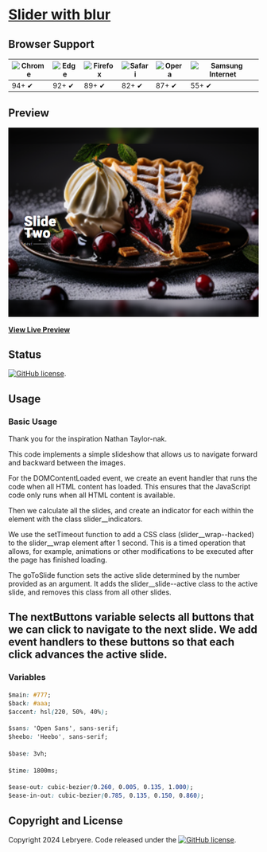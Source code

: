 # [Slider with blur](https://lebryere.github.io/Slider-with-blur/)

## Browser Support

![Chrome](https://raw.githubusercontent.com/alrra/browser-logos/master/src/chrome/chrome_48x48.png) | ![Edge](https://raw.githubusercontent.com/alrra/browser-logos/master/src/edge/edge_48x48.png) | ![Firefox](https://raw.githubusercontent.com/alrra/browser-logos/master/src/firefox/firefox_48x48.png) | ![Safari](https://raw.githubusercontent.com/alrra/browser-logos/master/src/safari/safari_48x48.png) | ![Opera](https://raw.githubusercontent.com/alrra/browser-logos/master/src/opera/opera_48x48.png) | ![Samsung Internet](https://raw.githubusercontent.com/alrra/browser-logos/master/src/samsung-internet/samsung-internet_48x48.png)
--- | --- | --- | --- | --- | --- |
94+ ✔ | 92+ ✔ | 89+ ✔ | 82+ ✔ | 87+ ✔ | 55+ ✔ |

## Preview

[![Resume Preview](preview.png)](https://lebryere.github.io/Slider-with-blur/)

**[View Live Preview](https://lebryere.github.io/Slider-with-blur/)**

## Status

[![GitHub license](https://img.shields.io/badge/license-MIT-green?&style=plastic)](https://raw.githubusercontent.com/LeBryere/Slider-with-blur/master/LICENSE).

## Usage

### Basic Usage

Thank you for the inspiration Nathan Taylor-nak.

This code implements a simple slideshow that allows us to navigate forward and backward between the images.

For the DOMContentLoaded event, we create an event handler that runs the code when all HTML content has loaded. This ensures that the JavaScript code only runs when all HTML content is available.

Then we calculate all the slides, and create an indicator for each within the element with the class slider__indicators.

We use the setTimeout function to add a CSS class (slider__wrap--hacked) to the slider__wrap element after 1 second. This is a timed operation that allows, for example, animations or other modifications to be executed after the page has finished loading.

The goToSlide function sets the active slide determined by the number provided as an argument. It adds the slider__slide--active class to the active slide, and removes this class from all other slides.

The nextButtons variable selects all buttons that we can click to navigate to the next slide. We add event handlers to these buttons so that each click advances the active slide.
-

### Variables
```css
$main: #777;
$back: #aaa;
$accent: hsl(220, 50%, 40%);

$sans: 'Open Sans', sans-serif;
$heebo: 'Heebo', sans-serif;

$base: 3vh;

$time: 1800ms;

$ease-out: cubic-bezier(0.260, 0.005, 0.135, 1.000);
$ease-in-out: cubic-bezier(0.785, 0.135, 0.150, 0.860);
```

## Copyright and License

Copyright 2024 Lebryere. Code released under the [![GitHub license](https://img.shields.io/badge/license-MIT-green?&style=plastic)](https://raw.githubusercontent.com/LeBryere/Slider-with-blur/master/LICENSE).
